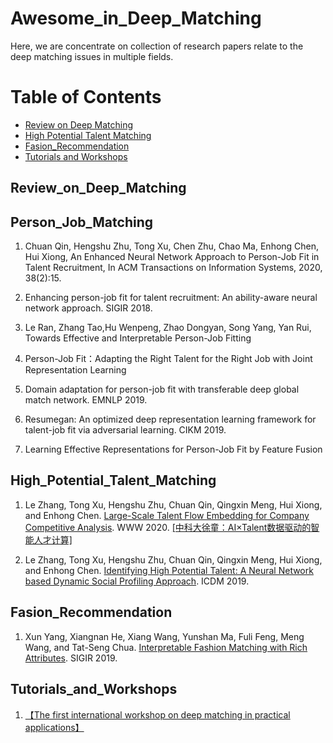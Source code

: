 # Awesome_in_Deep_Matching



Here, we are concentrate on collection of research papers relate to the deep matching issues in multiple fields.   


Table of Contents
=================


<!--   * [Datasets / Shared Tasks](#Datasets_Shared_Tasks) -->
  * [Review on Deep Matching](#Review_on_Deep_Matching)
  * [High Potential Talent Matching](#High_Potential_Talent_Matching)
  * [Fasion_Recommendation](#Fasion_Recommendation)  
  * [Tutorials and Workshops](#Tutorials_and_Workshops)


<!-- ## Datasets_Shared_Tasks -->
## Review_on_Deep_Matching

## Person_Job_Matching
1. Chuan Qin, Hengshu Zhu, Tong Xu, Chen Zhu, Chao Ma, Enhong Chen, Hui Xiong, An Enhanced Neural Network Approach to Person-Job Fit in Talent Recruitment, In ACM Transactions on Information Systems, 2020, 38(2):15.

2. Enhancing person-job fit for talent recruitment: An ability-aware neural network approach. SIGIR 2018.

3. Le Ran, Zhang Tao,Hu Wenpeng, Zhao Dongyan, Song Yang, Yan Rui, Towards Effective and Interpretable Person-Job Fitting

4. Person-Job Fit：Adapting the Right Talent for the Right Job with Joint Representation Learning

5. Domain adaptation for person-job fit with transferable deep global match network. EMNLP 2019.

6. Resumegan: An optimized deep representation learning framework for talent-job fit via adversarial learning. CIKM 2019.

7. Learning Effective Representations for Person-Job Fit by Feature Fusion

## High_Potential_Talent_Matching
1. Le Zhang, Tong Xu, Hengshu Zhu, Chuan Qin, Qingxin Meng, Hui Xiong, and Enhong Chen. [Large-Scale Talent Flow Embedding for Company Competitive Analysis](http://staff.ustc.edu.cn/~tongxu/Papers/Le_WWW20.pdf). WWW 2020. [[中科大徐童：AI×Talent数据驱动的智能人才计算]](https://mp.weixin.qq.com/s/SZDgC_N2IfSzbXyOrS_7Gw) 


2. Le Zhang, Tong Xu, Hengshu Zhu, Chuan Qin, Qingxin Meng, Hui Xiong, and Enhong Chen. [Identifying High Potential Talent: A Neural Network based Dynamic Social Profiling Approach](http://staff.ustc.edu.cn/~tongxu/Papers/Yuyang_ICDM19.pdf). ICDM 2019.

## Fasion_Recommendation
1. Xun Yang, Xiangnan He, Xiang Wang, Yunshan Ma, Fuli Feng, Meng Wang, and Tat-Seng Chua. [Interpretable Fashion Matching with Rich Attributes](http://staff.ustc.edu.cn/~hexn/papers/sigir19-fashion.pdf). SIGIR 2019.


## Tutorials_and_Workshops
1. [【The first international workshop on deep matching in practical applications】](https://wsdm2019-dapa.github.io/)



